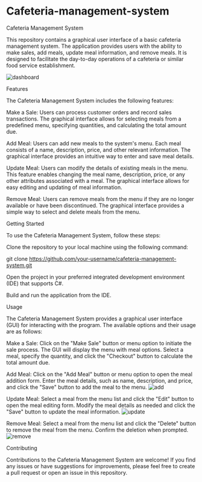 # Cafeteria-management-system
Cafeteria Management System 

This repository contains a graphical user interface of a basic cafeteria management system. The application provides users with the ability to make sales, add meals, update meal information, and remove meals. It is designed to facilitate the day-to-day operations of a cafeteria or similar food service establishment. 

 
![dashboard](https://github.com/Gibz-nate/Cafeteria-management-system/assets/119291505/d38940f1-9007-4fc4-9709-b9741da5df93)

Features 

The Cafeteria Management System includes the following features: 

Make a Sale: Users can process customer orders and record sales transactions. The graphical interface allows for selecting meals from a predefined menu, specifying quantities, and calculating the total amount due. 

Add Meal: Users can add new meals to the system's menu. Each meal consists of a name, description, price, and other relevant information. The graphical interface provides an intuitive way to enter and save meal details. 

Update Meal: Users can modify the details of existing meals in the menu. This feature enables changing the meal name, description, price, or any other attributes associated with a meal. The graphical interface allows for easy editing and updating of meal information. 

Remove Meal: Users can remove meals from the menu if they are no longer available or have been discontinued. The graphical interface provides a simple way to select and delete meals from the menu. 

Getting Started 

To use the Cafeteria Management System, follow these steps: 

Clone the repository to your local machine using the following command: 

git clone https://github.com/your-username/cafeteria-management-system.git 
 

Open the project in your preferred integrated development environment (IDE) that supports C#. 

Build and run the application from the IDE. 

Usage 

The Cafeteria Management System provides a graphical user interface (GUI) for interacting with the program. The available options and their usage are as follows: 

Make a Sale: Click on the "Make Sale" button or menu option to initiate the sale process. The GUI will display the menu with meal options. Select a meal, specify the quantity, and click the "Checkout" button to calculate the total amount due. 

 

 

 

Add Meal: Click on the "Add Meal" button or menu option to open the meal addition form. Enter the meal details, such as name, description, and price, and click the "Save" button to add the meal to the menu. 
![add](https://github.com/Gibz-nate/Cafeteria-management-system/assets/119291505/cec531e4-c10f-45e0-84ce-0beebea31a44)


Update Meal: Select a meal from the menu list and click the "Edit" button to open the meal editing form. Modify the meal details as needed and click the "Save" button to update the meal information. 
![update](https://github.com/Gibz-nate/Cafeteria-management-system/assets/119291505/fecb2175-c0b9-4417-8264-701e87a9d749)


Remove Meal: Select a meal from the menu list and click the "Delete" button to remove the meal from the menu. Confirm the deletion when prompted. 
![remove](https://github.com/Gibz-nate/Cafeteria-management-system/assets/119291505/fabf57b2-33ea-4920-80af-54c2c45ca090)


Contributing 

Contributions to the Cafeteria Management System are welcome! If you find any issues or have suggestions for improvements, please feel free to create a pull request or open an issue in this repository. 
